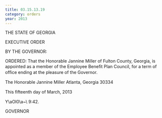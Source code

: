 ```yaml
---
title: 03.15.13.19
category: orders
year: 2013
---
```

 

THE STATE OF GEORGIA

EXECUTIVE ORDER

BY THE GOVERNOR:

ORDERED: That the Honorable Jannine Miller of Fulton
County, Georgia, is appointed as a member
of the Employee Beneﬁt Plan Council, for a
term of ofﬁce ending at the pleasure of the
Governor.

The Honorable Jannine Miller
Atlanta, Georgia 30334

This ﬁfteenth day of March, 2013

Y\aOI0\a~\ 9:42.

GOVERNOR

